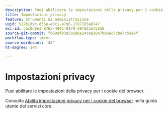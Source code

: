 ```yaml
---
description: Puoi abilitare le impostazioni della privacy per i cookie del browser.
title: Impostazioni privacy
feature: Strumenti di amministrazione
uuid: 517b1d9c-d36e-43c1-a796-1787785a8747
exl-id: cbc0d0e3-9765-4942-9179-d8f023a75258
source-git-commit: f669af03a502d8a24cea3047b96ec7cba7c59e6f
workflow-type: tm+mt
source-wordcount: '42'
ht-degree: 14%

---
```


# Impostazioni privacy

Puoi abilitare le impostazioni della privacy per i cookie del browser.

Consulta [Abilita impostazioni privacy per i cookie del browser](https://experienceleague.adobe.com/docs/core-services/interface/ec-cookies/browser-cookie-settings.html) nella guida utente dei servizi core.
